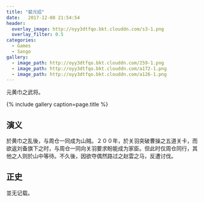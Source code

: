```yaml
---
title: "裴元绍"
date:   2017-12-08 21:54:54
header:
  overlay_image: http://oyy3dtfqo.bkt.clouddn.com/s3-1.png
  overlay_filter: 0.5
categories:
  - Games
  - Sango
gallery:
  - image_path: http://oyy3dtfqo.bkt.clouddn.com/259-1.png
  - image_path: http://oyy3dtfqo.bkt.clouddn.com/a172-1.png
  - image_path: http://oyy3dtfqo.bkt.clouddn.com/a126-1.png
---
```


元黄巾之武将。

{% include gallery caption=page.title %}

## 演义

於黄巾之乱後，与周仓一同成为山贼。２００年，於关羽突破曹操之五道关卡，而欲返刘备旗下之时，与周仓一同向关羽要求盼能成为家臣。但此时仅周仓同行，其他之人则於山中等待。不久後，因欲夺偶然路过之赵雲之马，反遭讨伐。

## 正史

並无记载。